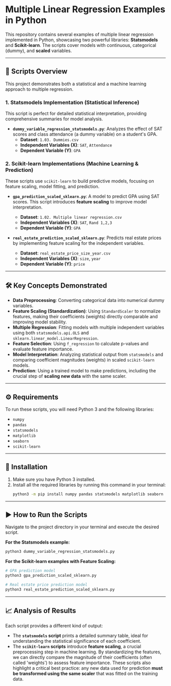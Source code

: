 # Multiple Linear Regression Examples in Python

This repository contains several examples of multiple linear regression implemented in Python, showcasing two powerful libraries: **Statsmodels** and **Scikit-learn**. The scripts cover models with continuous, categorical (dummy), and **scaled** variables.

-----

## 📂 Scripts Overview

This project demonstrates both a statistical and a machine learning approach to multiple regression.

### 1\. Statsmodels Implementation (Statistical Inference)

This script is perfect for detailed statistical interpretation, providing comprehensive summaries for model analysis.

  * **`dummy_variable_regression_statsmodels.py`**: Analyzes the effect of SAT scores and class attendance (a dummy variable) on a student's GPA.
      * **Dataset**: `1.03. Dummies.csv`
      * **Independent Variables (X)**: `SAT`, `Attendance`
      * **Dependent Variable (Y)**: `GPA`

### 2\. Scikit-learn Implementations (Machine Learning & Prediction)

These scripts use `scikit-learn` to build predictive models, focusing on feature scaling, model fitting, and prediction.

  * **`gpa_prediction_scaled_sklearn.py`**: A model to predict GPA using SAT scores. This script introduces **feature scaling** to improve model interpretation.

      * **Dataset**: `1.02. Multiple linear regression.csv`
      * **Independent Variables (X)**: `SAT`, `Rand 1,2,3`
      * **Dependent Variable (Y)**: `GPA`

  * **`real_estate_prediction_scaled_sklearn.py`**: Predicts real estate prices by implementing feature scaling for the independent variables.

      * **Dataset**: `real_estate_price_size_year.csv`
      * **Independent Variables (X)**: `size`, `year`
      * **Dependent Variable (Y)**: `price`

-----

## 🛠️ Key Concepts Demonstrated

  * **Data Preprocessing**: Converting categorical data into numerical dummy variables.
  * **Feature Scaling (Standardization)**: Using `StandardScaler` to normalize features, making their coefficients (weights) directly comparable and improving model stability.
  * **Multiple Regression**: Fitting models with multiple independent variables using both `statsmodels.api.OLS` and `sklearn.linear_model.LinearRegression`.
  * **Feature Selection**: Using `f_regression` to calculate p-values and evaluate feature importance.
  * **Model Interpretation**: Analyzing statistical output from `statsmodels` and comparing coefficient magnitudes (weights) in scaled `scikit-learn` models.
  * **Prediction**: Using a trained model to make predictions, including the crucial step of **scaling new data** with the same scaler.

-----

## ⚙️ Requirements

To run these scripts, you will need Python 3 and the following libraries:

  * `numpy`
  * `pandas`
  * `statsmodels`
  * `matplotlib`
  * `seaborn`
  * `scikit-learn`

-----

## 🚀 Installation

1.  Make sure you have Python 3 installed.
2.  Install all the required libraries by running this command in your terminal:
    ```bash
    python3 -m pip install numpy pandas statsmodels matplotlib seaborn scikit-learn
    ```

-----

## ▶️ How to Run the Scripts

Navigate to the project directory in your terminal and execute the desired script.

**For the Statsmodels example:**

```bash
python3 dummy_variable_regression_statsmodels.py
```

**For the Scikit-learn examples with Feature Scaling:**

```bash
# GPA prediction model
python3 gpa_prediction_scaled_sklearn.py

# Real estate price prediction model
python3 real_estate_prediction_scaled_sklearn.py
```

-----

## 📈 Analysis of Results

Each script provides a different kind of output:

  * The **`statsmodels` script** prints a detailed summary table, ideal for understanding the statistical significance of each coefficient.
  * The **`scikit-learn` scripts** introduce **feature scaling**, a crucial preprocessing step in machine learning. By standardizing the features, we can directly compare the magnitude of their coefficients (often called 'weights') to assess feature importance. These scripts also highlight a critical best practice: any new data used for prediction **must be transformed using the same scaler** that was fitted on the training data.